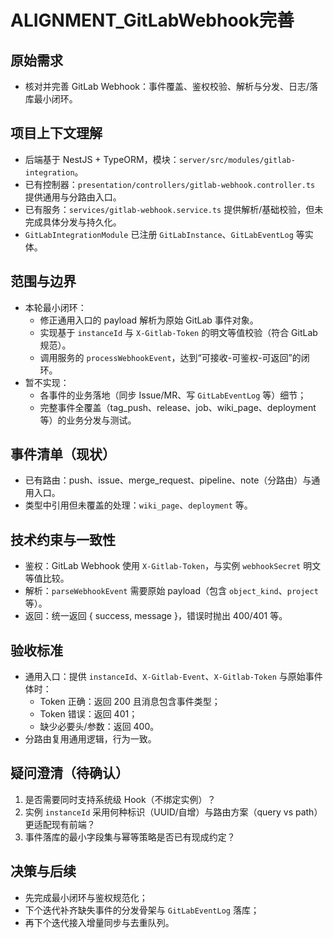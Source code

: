# ALIGNMENT_GitLabWebhook完善

## 原始需求
- 核对并完善 GitLab Webhook：事件覆盖、鉴权校验、解析与分发、日志/落库最小闭环。

## 项目上下文理解
- 后端基于 NestJS + TypeORM，模块：`server/src/modules/gitlab-integration`。
- 已有控制器：`presentation/controllers/gitlab-webhook.controller.ts` 提供通用与分路由入口。
- 已有服务：`services/gitlab-webhook.service.ts` 提供解析/基础校验，但未完成具体分发与持久化。
- `GitLabIntegrationModule` 已注册 `GitLabInstance`、`GitLabEventLog` 等实体。

## 范围与边界
- 本轮最小闭环：
  - 修正通用入口的 payload 解析为原始 GitLab 事件对象。
  - 实现基于 `instanceId` 与 `X-Gitlab-Token` 的明文等值校验（符合 GitLab 规范）。
  - 调用服务的 `processWebhookEvent`，达到“可接收-可鉴权-可返回”的闭环。
- 暂不实现：
  - 各事件的业务落地（同步 Issue/MR、写 `GitLabEventLog` 等）细节；
  - 完整事件全覆盖（tag_push、release、job、wiki_page、deployment 等）的业务分发与测试。

## 事件清单（现状）
- 已有路由：push、issue、merge_request、pipeline、note（分路由）与通用入口。
- 类型中引用但未覆盖的处理：`wiki_page`、`deployment` 等。

## 技术约束与一致性
- 鉴权：GitLab Webhook 使用 `X-Gitlab-Token`，与实例 `webhookSecret` 明文等值比较。
- 解析：`parseWebhookEvent` 需要原始 payload（包含 `object_kind`、`project` 等）。
- 返回：统一返回 { success, message }，错误时抛出 400/401 等。

## 验收标准
- 通用入口：提供 `instanceId`、`X-Gitlab-Event`、`X-Gitlab-Token` 与原始事件体时：
  - Token 正确：返回 200 且消息包含事件类型；
  - Token 错误：返回 401；
  - 缺少必要头/参数：返回 400。
- 分路由复用通用逻辑，行为一致。

## 疑问澄清（待确认）
1. 是否需要同时支持系统级 Hook（不绑定实例）？
2. 实例 `instanceId` 采用何种标识（UUID/自增）与路由方案（query vs path）更适配现有前端？
3. 事件落库的最小字段集与幂等策略是否已有现成约定？

## 决策与后续
- 先完成最小闭环与鉴权规范化；
- 下个迭代补齐缺失事件的分发骨架与 `GitLabEventLog` 落库；
- 再下个迭代接入增量同步与去重队列。


